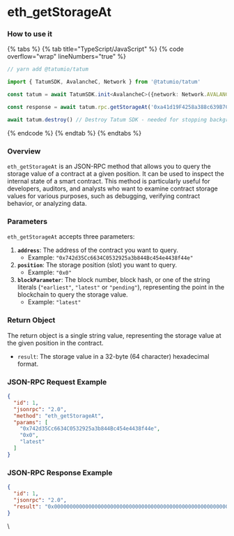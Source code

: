 # eth\_getStorageAt

### How to use it

{% tabs %}
{% tab title="TypeScript/JavaScript" %}
{% code overflow="wrap" lineNumbers="true" %}
```typescript
// yarn add @tatumio/tatum

import { TatumSDK, AvalancheC, Network } from '@tatumio/tatum'

const tatum = await TatumSDK.init<AvalancheC>({network: Network.AVALANCHE_C})

const response = await tatum.rpc.getStorageAt('0xa41d19F4258a388c639B7CcD938FCE3fb7D05e86', '0x0')

await tatum.destroy() // Destroy Tatum SDK - needed for stopping background jobs
```
{% endcode %}
{% endtab %}
{% endtabs %}

### Overview

`eth_getStorageAt` is an JSON-RPC method that allows you to query the storage value of a contract at a given position. It can be used to inspect the internal state of a smart contract. This method is particularly useful for developers, auditors, and analysts who want to examine contract storage values for various purposes, such as debugging, verifying contract behavior, or analyzing data.

### Parameters

`eth_getStorageAt` accepts three parameters:

1. **`address`**: The address of the contract you want to query.
   * Example: `"0x742d35Cc6634C0532925a3b844Bc454e4438f44e"`
2. **`position`**: The storage position (slot) you want to query.
   * Example: `"0x0"`
3. **`blockParameter`**: The block number, block hash, or one of the string literals (`"earliest"`, `"latest"` or `"pending"`), representing the point in the blockchain to query the storage value.
   * Example: `"latest"`

### Return Object

The return object is a single string value, representing the storage value at the given position in the contract.

* `result`: The storage value in a 32-byte (64 character) hexadecimal format.

### JSON-RPC Request Example

```json
{
  "id": 1,
  "jsonrpc": "2.0",
  "method": "eth_getStorageAt",
  "params": [
    "0x742d35Cc6634C0532925a3b844Bc454e4438f44e",
    "0x0",
    "latest"
  ]
}
```

### JSON-RPC Response Example

```json
{
  "id": 1,
  "jsonrpc": "2.0",
  "result": "0x0000000000000000000000000000000000000000000000000000000000000123"
}
```

\
